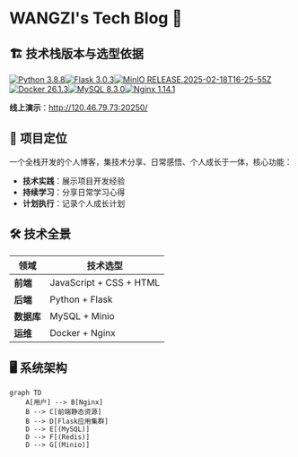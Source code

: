 # WANGZI's Tech Blog 🚀



## 🏗️ 技术栈版本与选型依据

[![Python 3.8.8](https://img.shields.io/badge/Python-3.8.8-3776AB?logo=python&logoColor=white)](https://www.python.org/)[![Flask 3.0.3](https://img.shields.io/badge/Flask-3.0.3-000000?logo=flask&logoColor=white)](https://flask.palletsprojects.com/)[![MinIO RELEASE.2025-02-18T16-25-55Z](https://img.shields.io/badge/MinIO-RELEASE.2025--02--18T16--25--55Z-7D42AE?logo=minio&logoColor=white)](https://min.io/)[![Docker 26.1.3](https://img.shields.io/badge/Docker-26.1.3-2496ED?logo=docker&logoColor=white)](https://www.docker.com/)[![MySQL 8.3.0](https://img.shields.io/badge/MySQL-8.3.0-4479A1?logo=mysql&logoColor=white)](https://www.mysql.com/)[![Nginx 1.14.1](https://img.shields.io/badge/Nginx-1.14.1-009639?logo=nginx&logoColor=white)](https://nginx.org/)

**线上演示**：http://120.46.79.73:20250/



## 🎯 项目定位

一个全栈开发的个人博客，集技术分享、日常感悟、个人成长于一体，核心功能：
- **技术实践**：展示项目开发经验
- **持续学习**：分享日常学习心得
- **计划执行**：记录个人成长计划



## 🛠 技术全景

| 领域       | 技术选型                |
| ---------- | ----------------------- |
| **前端**   | JavaScript + CSS + HTML |
| **后端**   | Python + Flask          |
| **数据库** | MySQL + Minio           |
| **运维**   | Docker + Nginx          |



## 🖥 系统架构

```mermaid
graph TD
    A[用户] --> B[Nginx]
    B --> C[前端静态资源]
    B --> D[Flask应用集群]
    D --> E[(MySQL)]
    D --> F[(Redis)]
    D --> G[(Minio)]

```
